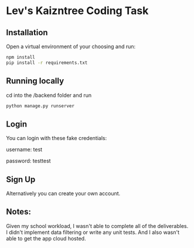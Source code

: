 # Lev's Kaizntree Coding Task

## Installation

Open a virtual environment of your choosing and run:

```bash
npm install
pip install -r requirements.txt
```

## Running locally

cd into the /backend folder and run

```bash
python manage.py runserver
```

## Login

You can login with these fake credentials:

username: test

password: testtest

## Sign Up

Alternatively you can create your own account.

## Notes:

Given my school workload, I wasn't able to complete all of the deliverables. I didn't implement data filtering or write any unit tests. And I also wasn't able to get the app cloud hosted.
